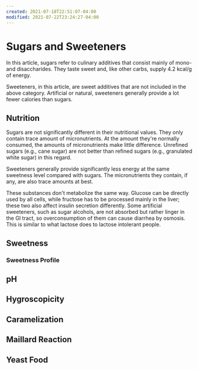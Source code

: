 ```yaml
---
created: 2021-07-18T22:51:07-04:00
modified: 2021-07-22T23:24:27-04:00
---
```


# Sugars and Sweeteners

In this article, sugars refer to culinary additives that consist mainly of mono- and disaccharides. They taste sweet and, like other carbs, supply 4.2 kcal/g of energy.

Sweeteners, in this article, are sweet additives that are not included in the above category. Artificial or natural, sweeteners generally provide a lot fewer calories than sugars.

## Nutrition

Sugars are not significantly different in their nutritional values. They only contain trace amount of micronutrients. At the amount they're normally consumed, the amounts of micronutrients make little difference. Unrefined sugars (e.g., cane sugar) are not better than refined sugars (e.g., granulated white sugar) in this regard.

Sweeteners generally provide significantly less energy at the same sweetness level compared with sugars. The micronutrients they contain, if any, are also trace amounts at best.

These substances don't metabolize the same way. Glucose can be directly used by all cells, while fructose has to be processed mainly in the liver; these two also affect insulin secretion differently. Some artificial sweeteners, such as sugar alcohols, are not absorbed but rather linger in the GI tract, so overconsumption of them can cause diarrhea by osmosis. This is similar to what lactose does to lactose intolerant people.

## Sweetness

### Sweetness Profile

## pH

## Hygroscopicity

## Caramelization

## Maillard Reaction

## Yeast Food
